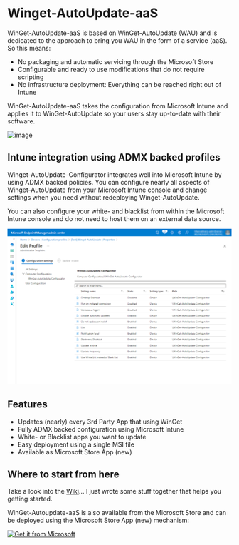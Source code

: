 # Winget-AutoUpdate-aaS
WinGet-AutoUpdate-aaS is based on WinGet-AutoUpdate (WAU) and is dedicated to the approach to bring you WAU in the form of a service (aaS). So this means:
* No packaging and automatic servicing through the Microsoft Store
* Configurable and ready to use modifications that do not require scripting
* No infrastructure deployment: Everything can be reached right out of Intune

WinGet-AutoUpdate-aaS takes the configuration from Microsoft Intune and applies it to WinGet-AutoUpdate so your users stay up-to-date with their software.

![image](https://user-images.githubusercontent.com/96626929/150645599-9460def4-0818-4fe9-819c-dd7081ff8447.png)

## Intune integration using ADMX backed profiles
Winget-AutoUpdate-Configurator integrates well into Microsoft Intune by using ADMX backed policies. You can configure nearly all aspects of Winget-AutoUpdate from your Microsoft Intune console and change settings when you need without redeploying Winget-AutoUpdate.

You can also configure your white- and blacklist from within the Microsoft Intune console and do not need to host them on an external data source.

![image](https://github.com/Weatherlights/Winget-AutoUpdate-Intune/blob/b4e70d7e476eef0e99c841bb807c0604ba2d7676/docs/img/teaser1.png)

## Features
* Updates (nearly) every 3rd Party App that using WinGet
* Fully ADMX backed configuration using Microsoft Intune
* White- or Blacklist apps you want to update
* Easy deployment using a single MSI file
* Available as Microsoft Store App (new)

## Where to start from here
Take a look into the [Wiki](https://github.com/Weatherlights/Winget-AutoUpdate-Intune/wiki)... I just wrote some stuff together that helps you getting started.

WinGet-Autoupdate-aaS is also available from the Microsoft Store and can be deployed using the Microsoft Store App (new) mechanism:

<a href="https://apps.microsoft.com/store/detail/wingetautoupdateconfigurator/XP89BSK82W9J28"><img src="https://developer.microsoft.com/store/badges/images/English_get-it-from-MS.png" alt="Get it from Microsoft" width="280"/></a>
